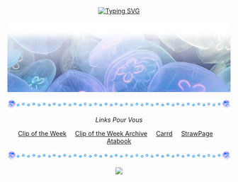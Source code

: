 <div align="center">

[![Typing SVG](https://readme-typing-svg.demolab.com?font=Fira+Code&weight=500&letterSpacing=&pause=1020&color=998FD4&center=true&width=900&height=100&lines=%22I+like+the+way+you+look+at+me.%22+;%22In+your+eyes%2C+even+the+darkest+depths+of+the+sea+are+made+transparent.%22;%22With+you%2C+I+am+no+longer+%22The+Bane.%22+I+am+simply+myself.%22)](https://git.io/typing-svg)

<img src="https://github.com/SodanGum/SodanGum/blob/c146115ac6134fecd073b0fca3c1433c103c01de/tumblr_37d5b206cccd0923884d95c626610693_4e41b13b_2048.png" />
</p>

<img src="https://github.com/SodanGum/SodanGum/blob/05b6b2341f5aed7a8772a8cda60a6530736ebf2b/tumblr_ceafff4af0b6bce402b6054bb9d4de1a_e5718ee4_1280.png" />

*Links Pour Vous*

[Clip of the Week](https://www.youtube.com/shorts/Qf8xIOv_qrs) &nbsp;&nbsp;&nbsp; [Clip of the Week Archive](https://pastebin.com/UqBp6Eit) &nbsp;&nbsp;&nbsp; [Carrd](https://sodangum.carrd.co/) &nbsp;&nbsp;&nbsp; [StrawPage](https://sodangum.straw.page) &nbsp;&nbsp;&nbsp; [Atabook](https://sodangum.atabook.org/)

<img src="https://github.com/SodanGum/SodanGum/blob/05b6b2341f5aed7a8772a8cda60a6530736ebf2b/tumblr_ceafff4af0b6bce402b6054bb9d4de1a_e5718ee4_1280.png" />

![](https://komarev.com/ghpvc/?username=SodanGum&label=Sweet+dreams+my+dear+jellyfish+ଳ&color=827ab5&style=for-the-badge)
